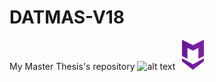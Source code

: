 # DATMAS-V18
My Master Thesis's repository
![alt text](https://tenor.com/view/cat-keyboard-typing-gif-7358454 "Cat keyboard gif")
![alt text](https://github.com/adam-p/markdown-here/raw/master/src/common/images/icon48.png "Logo Title Text 1")
